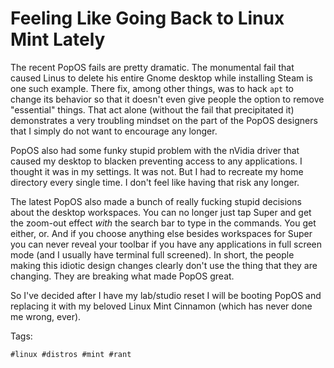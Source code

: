 # Feeling Like Going Back to Linux Mint Lately

The recent PopOS fails are pretty dramatic. The monumental fail that
caused Linus to delete his entire Gnome desktop while installing Steam
is one such example. There fix, among other things, was to hack `apt` to
change its behavior so that it doesn't even give people the option to
remove "essential" things. That act alone (without the fail that
precipitated it) demonstrates a very troubling mindset on the part of
the PopOS designers that I simply do not want to encourage any longer.

PopOS also had some funky stupid problem with the nVidia driver that
caused my desktop to blacken preventing access to any applications. I
thought it was in my settings. It was not. But I had to recreate my home
directory every single time. I don't feel like having that risk any
longer.

The latest PopOS also made a bunch of really fucking stupid decisions
about the desktop workspaces. You can no longer just tap Super and get
the zoom-out effect *with* the search bar to type in the commands. You
get either, or. And if you choose anything else besides workspaces for
Super you can never reveal your toolbar if you have any applications in
full screen mode (and I usually have terminal full screened). In short,
the people making this idiotic design changes clearly don't use the
thing that they are changing. They are breaking what made PopOS great.

So I've decided after I have my lab/studio reset I will be booting PopOS
and replacing it with my beloved Linux Mint Cinnamon (which has never
done me wrong, ever).

Tags:

    #linux #distros #mint #rant
